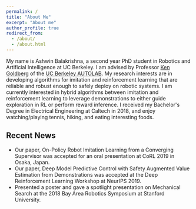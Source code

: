 ```yaml
---
permalink: /
title: "About Me"
excerpt: "About me"
author_profile: true
redirect_from: 
  - /about/
  - /about.html
---
```


My name is Ashwin Balakrishna, a second year PhD student in Robotics and Artificial Intelligence at UC Berkeley.
I am advised by Professor [Ken Goldberg](http://goldberg.berkeley.edu/) of the [UC Berkeley AUTOLAB](http://autolab.berkeley.edu/). My research interests are in developing algorithms for imitation and reinforcement learning 
that are reliable and robust enough to safely deploy on robotic systems. I am currently interested in hybrid algorithms between imitation and reinforcement learning to leverage demonstrations to either guide exploration in RL or perform reward inference. I received my Bachelor's Degree in Electrical Engineering at Caltech in 2018, and enjoy watching/playing tennis, hiking, and eating interesting foods.

Recent News
------
* Our paper, On-Policy Robot Imitation Learning from a Converging Supervisor was accepted for an oral presentation at CoRL 2019 in Osaka, Japan.
* Our paper, Deep Model Predictive Control with Safety Augmented Value Estimation from Demonstrations was accepted at the Deep Reinforcement Learning Workshop at NeurIPS 2019.
* Presented a poster and gave a spotlight presentation on Mechanical Search at the 2018 Bay Area Robotics Symposium at Stanford University.



